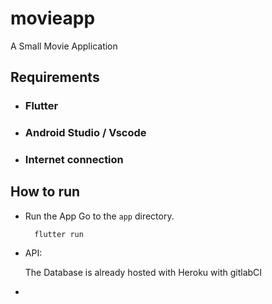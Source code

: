 # movieapp

A Small Movie Application

## Requirements
 - ### Flutter
 - ### Android Studio / Vscode
 - ### Internet connection


## How to run

- Run the App
  Go to the `app` directory.
  ```shell
    flutter run
  ```
- API:
 
  The Database is already hosted with Heroku with gitlabCI
- 

[comment]: <> (## Getting Started)

[comment]: <> (This project is a starting point for a Flutter application.)

[comment]: <> (A few resources to get you started if this is your first Flutter project:)

[comment]: <> (- [Lab: Write your first Flutter app]&#40;https://flutter.dev/docs/get-started/codelab&#41;)

[comment]: <> (- [Cookbook: Useful Flutter samples]&#40;https://flutter.dev/docs/cookbook&#41;)

[comment]: <> (For help getting started with Flutter, view our)

[comment]: <> ([online documentation]&#40;https://flutter.dev/docs&#41;, which offers tutorials,)

[comment]: <> (samples, guidance on mobile development, and a full API reference.)
